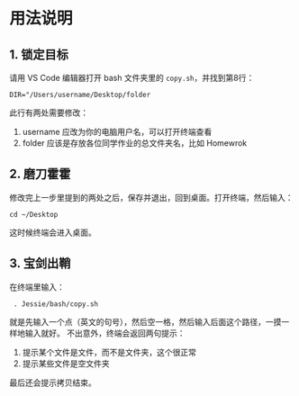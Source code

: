 # 用法说明
## 1. 锁定目标
请用 VS Code 编辑器打开 bash 文件夹里的 `copy.sh`，并找到第8行：

```
DIR="/Users/username/Desktop/folder
```

此行有两处需要修改：
1. username 应改为你的电脑用户名，可以打开终端查看
2. folder 应该是存放各位同学作业的总文件夹名，比如 Homewrok

## 2. 磨刀霍霍
修改完上一步里提到的两处之后，保存并退出，回到桌面。打开终端，然后输入：
```
cd ~/Desktop
```
这时候终端会进入桌面。

## 3. 宝剑出鞘
在终端里输入：

```
 . Jessie/bash/copy.sh
```

就是先输入一个点（英文的句号），然后空一格，然后输入后面这个路径，一摸一样地输入就好。
不出意外，终端会返回两句提示：
1. 提示某个文件是文件，而不是文件夹，这个很正常
2. 提示某些文件是空文件夹

最后还会提示拷贝结束。 


